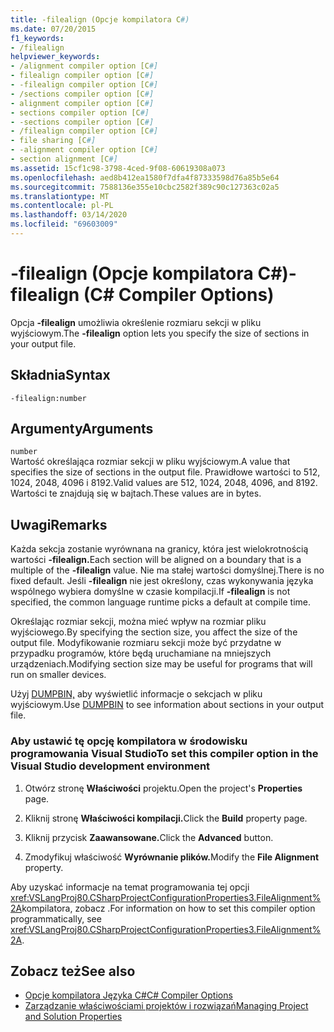 ```yaml
---
title: -filealign (Opcje kompilatora C#)
ms.date: 07/20/2015
f1_keywords:
- /filealign
helpviewer_keywords:
- /alignment compiler option [C#]
- filealign compiler option [C#]
- -filealign compiler option [C#]
- /sections compiler option [C#]
- alignment compiler option [C#]
- sections compiler option [C#]
- -sections compiler option [C#]
- /filealign compiler option [C#]
- file sharing [C#]
- -alignment compiler option [C#]
- section alignment [C#]
ms.assetid: 15cf1c98-3798-4ced-9f08-60619308a073
ms.openlocfilehash: aed8b412ea1580f7dfa4f87333598d76a85b5e64
ms.sourcegitcommit: 7588136e355e10cbc2582f389c90c127363c02a5
ms.translationtype: MT
ms.contentlocale: pl-PL
ms.lasthandoff: 03/14/2020
ms.locfileid: "69603009"
---
```

# <a name="-filealign-c-compiler-options"></a><span data-ttu-id="8596f-102">-filealign (Opcje kompilatora C#)</span><span class="sxs-lookup"><span data-stu-id="8596f-102">-filealign (C# Compiler Options)</span></span>
<span data-ttu-id="8596f-103">Opcja **-filealign** umożliwia określenie rozmiaru sekcji w pliku wyjściowym.</span><span class="sxs-lookup"><span data-stu-id="8596f-103">The **-filealign** option lets you specify the size of sections in your output file.</span></span>  
  
## <a name="syntax"></a><span data-ttu-id="8596f-104">Składnia</span><span class="sxs-lookup"><span data-stu-id="8596f-104">Syntax</span></span>  
  
```console  
-filealign:number  
```  
  
## <a name="arguments"></a><span data-ttu-id="8596f-105">Argumenty</span><span class="sxs-lookup"><span data-stu-id="8596f-105">Arguments</span></span>  
 `number`  
 <span data-ttu-id="8596f-106">Wartość określająca rozmiar sekcji w pliku wyjściowym.</span><span class="sxs-lookup"><span data-stu-id="8596f-106">A value that specifies the size of sections in the output file.</span></span> <span data-ttu-id="8596f-107">Prawidłowe wartości to 512, 1024, 2048, 4096 i 8192.</span><span class="sxs-lookup"><span data-stu-id="8596f-107">Valid values are 512, 1024, 2048, 4096, and 8192.</span></span> <span data-ttu-id="8596f-108">Wartości te znajdują się w bajtach.</span><span class="sxs-lookup"><span data-stu-id="8596f-108">These values are in bytes.</span></span>  
  
## <a name="remarks"></a><span data-ttu-id="8596f-109">Uwagi</span><span class="sxs-lookup"><span data-stu-id="8596f-109">Remarks</span></span>  
 <span data-ttu-id="8596f-110">Każda sekcja zostanie wyrównana na granicy, która jest wielokrotnością wartości **-filealign.**</span><span class="sxs-lookup"><span data-stu-id="8596f-110">Each section will be aligned on a boundary that is a multiple of the **-filealign** value.</span></span> <span data-ttu-id="8596f-111">Nie ma stałej wartości domyślnej.</span><span class="sxs-lookup"><span data-stu-id="8596f-111">There is no fixed default.</span></span> <span data-ttu-id="8596f-112">Jeśli **-filealign** nie jest określony, czas wykonywania języka wspólnego wybiera domyślne w czasie kompilacji.</span><span class="sxs-lookup"><span data-stu-id="8596f-112">If **-filealign** is not specified, the common language runtime picks a default at compile time.</span></span>  
  
 <span data-ttu-id="8596f-113">Określając rozmiar sekcji, można mieć wpływ na rozmiar pliku wyjściowego.</span><span class="sxs-lookup"><span data-stu-id="8596f-113">By specifying the section size, you affect the size of the output file.</span></span> <span data-ttu-id="8596f-114">Modyfikowanie rozmiaru sekcji może być przydatne w przypadku programów, które będą uruchamiane na mniejszych urządzeniach.</span><span class="sxs-lookup"><span data-stu-id="8596f-114">Modifying section size may be useful for programs that will run on smaller devices.</span></span>  
  
 <span data-ttu-id="8596f-115">Użyj [DUMPBIN,](/cpp/build/reference/dumpbin-options) aby wyświetlić informacje o sekcjach w pliku wyjściowym.</span><span class="sxs-lookup"><span data-stu-id="8596f-115">Use [DUMPBIN](/cpp/build/reference/dumpbin-options) to see information about sections in your output file.</span></span>  
  
### <a name="to-set-this-compiler-option-in-the-visual-studio-development-environment"></a><span data-ttu-id="8596f-116">Aby ustawić tę opcję kompilatora w środowisku programowania Visual Studio</span><span class="sxs-lookup"><span data-stu-id="8596f-116">To set this compiler option in the Visual Studio development environment</span></span>  
  
1. <span data-ttu-id="8596f-117">Otwórz stronę **Właściwości** projektu.</span><span class="sxs-lookup"><span data-stu-id="8596f-117">Open the project's **Properties** page.</span></span>  
  
2. <span data-ttu-id="8596f-118">Kliknij stronę **Właściwości kompilacji.**</span><span class="sxs-lookup"><span data-stu-id="8596f-118">Click the **Build** property page.</span></span>  
  
3. <span data-ttu-id="8596f-119">Kliknij przycisk **Zaawansowane.**</span><span class="sxs-lookup"><span data-stu-id="8596f-119">Click the **Advanced** button.</span></span>  
  
4. <span data-ttu-id="8596f-120">Zmodyfikuj właściwość **Wyrównanie plików.**</span><span class="sxs-lookup"><span data-stu-id="8596f-120">Modify the **File Alignment** property.</span></span>  
  
 <span data-ttu-id="8596f-121">Aby uzyskać informacje na temat programowania tej opcji <xref:VSLangProj80.CSharpProjectConfigurationProperties3.FileAlignment%2A>kompilatora, zobacz .</span><span class="sxs-lookup"><span data-stu-id="8596f-121">For information on how to set this compiler option programmatically, see <xref:VSLangProj80.CSharpProjectConfigurationProperties3.FileAlignment%2A>.</span></span>  
  
## <a name="see-also"></a><span data-ttu-id="8596f-122">Zobacz też</span><span class="sxs-lookup"><span data-stu-id="8596f-122">See also</span></span>

- [<span data-ttu-id="8596f-123">Opcje kompilatora Języka C#</span><span class="sxs-lookup"><span data-stu-id="8596f-123">C# Compiler Options</span></span>](./index.md)
- [<span data-ttu-id="8596f-124">Zarządzanie właściwościami projektów i rozwiązań</span><span class="sxs-lookup"><span data-stu-id="8596f-124">Managing Project and Solution Properties</span></span>](/visualstudio/ide/managing-project-and-solution-properties)
